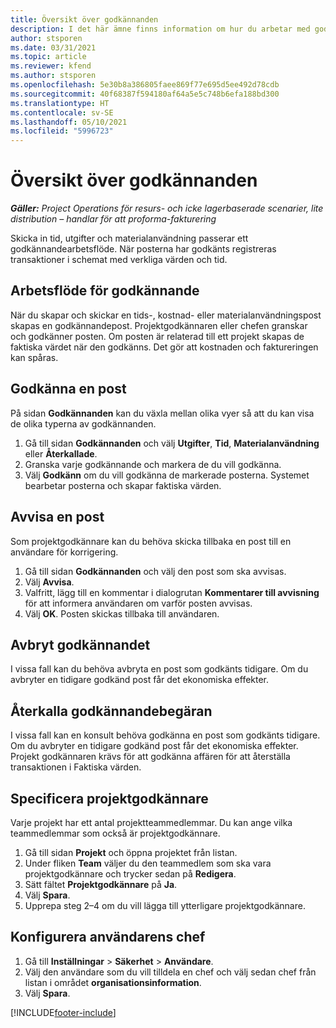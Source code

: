 ```yaml
---
title: Översikt över godkännanden
description: I det här ämne finns information om hur du arbetar med godkännanden i Project Operations.
author: stsporen
ms.date: 03/31/2021
ms.topic: article
ms.reviewer: kfend
ms.author: stsporen
ms.openlocfilehash: 5e30b8a386805faee869f77e695d5ee492d78cdb
ms.sourcegitcommit: 40f68387f594180af64a5e5c748b6efa188bd300
ms.translationtype: HT
ms.contentlocale: sv-SE
ms.lasthandoff: 05/10/2021
ms.locfileid: "5996723"
---
```

# <a name="approvals-overview"></a>Översikt över godkännanden

_**Gäller:** Project Operations för resurs- och icke lagerbaserade scenarier, lite distribution – handlar för att proforma-fakturering_

Skicka in tid, utgifter och materialanvändning passerar ett godkännandearbetsflöde. När posterna har godkänts registreras transaktioner i schemat med verkliga värden och tid.

## <a name="approvals-workflow"></a>Arbetsflöde för godkännande
När du skapar och skickar en tids-, kostnad- eller materialanvändningspost skapas en godkännandepost. Projektgodkännaren eller chefen granskar och godkänner posten. Om posten är relaterad till ett projekt skapas de faktiska värdet när den godkänns. Det gör att kostnaden och faktureringen kan spåras.

## <a name="approve-an-entry"></a>Godkänna en post
På sidan **Godkännanden** kan du växla mellan olika vyer så att du kan visa de olika typerna av godkännanden.
  
1. Gå till sidan **Godkännanden** och välj **Utgifter**, **Tid**, **Materialanvändning** eller **Återkallade**.
2. Granska varje godkännande och markera de du vill godkänna.
3. Välj **Godkänn** om du vill godkänna de markerade posterna.
Systemet bearbetar posterna och skapar faktiska värden.

## <a name="reject-an-entry"></a>Avvisa en post
Som projektgodkännare kan du behöva skicka tillbaka en post till en användare för korrigering.
  
1. Gå till sidan **Godkännanden** och välj den post som ska avvisas. 
2. Välj **Avvisa**.
3. Valfritt, lägg till en kommentar i dialogrutan **Kommentarer till avvisning** för att informera användaren om varför posten avvisas.
4. Välj **OK**. Posten skickas tillbaka till användaren.
  
## <a name="cancel-approval"></a>Avbryt godkännandet
I vissa fall kan du behöva avbryta en post som godkänts tidigare. Om du avbryter en tidigare godkänd post får det ekonomiska effekter. 

## <a name="approving-recall-requests"></a>Återkalla godkännandebegäran
I vissa fall kan en konsult behöva godkänna en post som godkänts tidigare. Om du avbryter en tidigare godkänd post får det ekonomiska effekter. Projekt godkännaren krävs för att godkänna affären för att återställa transaktionen i Faktiska värden.

## <a name="specify-project-approvers"></a>Specificera projektgodkännare
Varje projekt har ett antal projektteammedlemmar. Du kan ange vilka teammedlemmar som också är projektgodkännare.

1. Gå till sidan **Projekt** och öppna projektet från listan.
2. Under fliken **Team** väljer du den teammedlem som ska vara projektgodkännare och trycker sedan på **Redigera**.
3. Sätt fältet **Projektgodkännare** på **Ja**.
4. Välj **Spara**.
5. Upprepa steg 2–4 om du vill lägga till ytterligare projektgodkännare.

## <a name="configure-the-users-manager"></a>Konfigurera användarens chef

1. Gå till **Inställningar** > **Säkerhet** > **Användare**.
2. Välj den användare som du vill tilldela en chef och välj sedan chef från listan i området **organisationsinformation**. 
3. Välj **Spara**.




[!INCLUDE[footer-include](../includes/footer-banner.md)]
